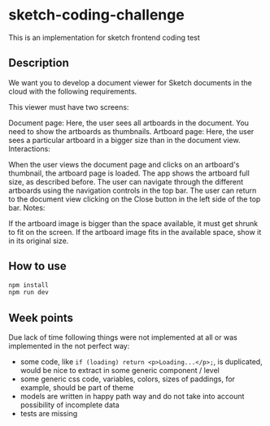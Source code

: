 # sketch-coding-challenge

This is an implementation for sketch frontend coding test

## Description

We want you to develop a document viewer for Sketch documents in the cloud with the following requirements.

This viewer must have two screens:

Document page: Here, the user sees all artboards in the document. You need to show the artboards as thumbnails.
Artboard page: Here, the user sees a particular artboard in a bigger size than in the document view.
Interactions:

When the user views the document page and clicks on an artboard's thumbnail, the artboard page is loaded. The app shows the artboard full size, as described before.
The user can navigate through the different artboards using the navigation controls in the top bar.
The user can return to the document view clicking on the Close button in the left side of the top bar.
Notes:

If the artboard image is bigger than the space available, it must get shrunk to fit on the screen.
If the artboard image fits in the available space, show it in its original size.

## How to use

```bash
npm install
npm run dev
```

## Week points

Due lack of time following things were not implemented at all or was implemented in the not perfect way:

- some code, like ``if (loading) return <p>Loading...</p>;``, is duplicated, would be nice to extract in some generic component / level
- some generic css code, variables, colors, sizes of paddings, for example, should be part of theme 
- models are written in happy path way and do not take into account possibility of incomplete data
- tests are missing
